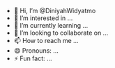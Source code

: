 - 👋 Hi, I’m @DiniyahWidyatmo
- 👀 I’m interested in ...
- 🌱 I’m currently learning ...
- 💞️ I’m looking to collaborate on ...
- 📫 How to reach me ...
- 😄 Pronouns: ...
- ⚡ Fun fact: ...

<!---
DiniyahWidyatmo/DiniyahWidyatmo is a ✨ special ✨ repository because its `README.md` (this file) appears on your GitHub profile.
You can click the Preview link to take a look at your changes.
--->
